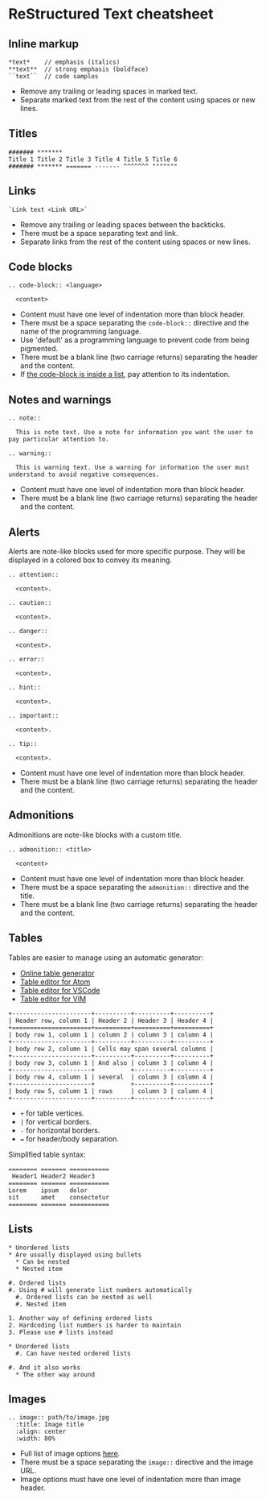 # ReStructured Text cheatsheet

## Inline markup

```
*text*    // emphasis (italics)
**text**  // strong emphasis (boldface)
``text``  // code samples
```

- Remove any trailing or leading spaces in marked text.
- Separate marked text from the rest of the content using spaces or new lines.

## Titles

```
####### *******
Title 1 Title 2 Title 3 Title 4 Title 5 Title 6
####### ******* ======= ------- ^^^^^^^ """""""
```

## Links

```
`Link text <Link URL>`
```

- Remove any trailing or leading spaces between the backticks.
- There must be a space separating text and link.
- Separate links from the rest of the content using spaces or new lines.

## Code blocks

```
.. code-block:: <language>

  <content>
```

- Content must have one level of indentation more than block header.
- There must be a space separating the `code-block::` directive and the name of the programming language.
- Use 'default' as a programming language to prevent code from being pigmented.
- There must be a blank line (two carriage returns) separating the header and the content.
- If [the code-block is inside a list](https://github.com/wazuh/wazuh-documentation/blob/master/guide/good-practices.md#code-blocks-inside-lists), pay attention to its indentation.

## Notes and warnings

```
.. note::

  This is note text. Use a note for information you want the user to pay particular attention to.

.. warning::

  This is warning text. Use a warning for information the user must understand to avoid negative consequences.
```

- Content must have one level of indentation more than block header.
- There must be a blank line (two carriage returns) separating the header and the content.

## Alerts

Alerts are note-like blocks used for more specific purpose. They will be displayed in a colored box to convey its meaning.

```
.. attention::

  <content>.

.. caution::

  <content>.

.. danger::

  <content>.

.. error::

  <content>.

.. hint::

  <content>.

.. important::

  <content>.

.. tip::

  <content>.
```

- Content must have one level of indentation more than block header.
- There must be a blank line (two carriage returns) separating the header and the content.

## Admonitions

Admonitions are note-like blocks with a custom title.

```
.. admonition:: <title>

  <content>
```

- Content must have one level of indentation more than block header.
- There must be a space separating the `admonition::` directive and the title.
- There must be a blank line (two carriage returns) separating the header and the content.

## Tables

Tables are easier to manage using an automatic generator:

- [Online table generator](https://www.tablesgenerator.com/text_tables)
- [Table editor for Atom](https://atom.io/packages/table-editor)
- [Table editor for VSCode](https://marketplace.visualstudio.com/items?itemName=shuworks.vscode-table-formatter)
- [Table editor for VIM](https://www.vim.org/scripts/script.php?script_id=3041)

```
+----------------------+----------+----------+----------+
| Header row, column 1 | Header 2 | Header 3 | Header 4 |
+======================+==========+==========+==========+
| body row 1, column 1 | column 2 | column 3 | column 4 |
+----------------------+----------+----------+----------+
| body row 2, column 1 | Cells may span several columns |
+----------------------+----------+----------+----------+
| body row 3, column 1 | And also | column 3 | column 4 |
+----------------------+          +----------+----------+
| body row 4, column 1 | several  | column 3 | column 4 |
+----------------------+          +----------+----------+
| body row 5, column 1 | rows     | column 3 | column 4 |
+----------------------+----------+----------+----------+
```

- `+` for table vertices.
- `|` for vertical borders.
- `-` for horizontal borders.
- `=` for header/body separation.

Simplified table syntax:

```
======== ======= ===========
 Header1 Header2 Header3
======== ======= ===========
Lorem    ipsum   dolor
sit      amet    consectetur  
======== ======= ===========
```

## Lists

```
* Unordered lists
* Are usually displayed using bullets
  * Can be nested
  * Nested item

#. Ordered lists
#. Using # will generate list numbers automatically
  #. Ordered lists can be nested as well
  #. Nested item

1. Another way of defining ordered lists
2. Hardcoding list numbers is harder to maintain
3. Please use # lists instead

* Unordered lists
  #. Can have nested ordered lists

#. And it also works
  * The other way around
```

## Images

```
.. image:: path/to/image.jpg
  :title: Image title
  :align: center
  :width: 80%
```

- Full list of image options [here](https://docutils.sourceforge.io/docs/ref/rst/directives.html#images).
- There must be a space separating the `image::` directive and the image URL.
- Image options must have one level of indentation more than image header.

